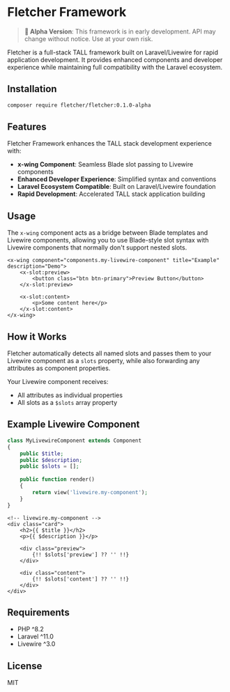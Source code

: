 # Fletcher Framework

> **🚧 Alpha Version**: This framework is in early development. 
> API may change without notice. Use at your own risk.

Fletcher is a full-stack TALL framework built on Laravel/Livewire for rapid application development. It provides enhanced components and developer experience while maintaining full compatibility with the Laravel ecosystem.

## Installation

```bash
composer require fletcher/fletcher:0.1.0-alpha
```

## Features

Fletcher Framework enhances the TALL stack development experience with:

- **x-wing Component**: Seamless Blade slot passing to Livewire components
- **Enhanced Developer Experience**: Simplified syntax and conventions
- **Laravel Ecosystem Compatible**: Built on Laravel/Livewire foundation
- **Rapid Development**: Accelerated TALL stack application building

## Usage

The `x-wing` component acts as a bridge between Blade templates and Livewire components, allowing you to use Blade-style slot syntax with Livewire components that normally don't support nested slots.

```blade
<x-wing component="components.my-livewire-component" title="Example" description="Demo">
    <x-slot:preview>
        <button class="btn btn-primary">Preview Button</button>
    </x-slot:preview>
    
    <x-slot:content>
        <p>Some content here</p>
    </x-slot:content>
</x-wing>
```

## How it Works

Fletcher automatically detects all named slots and passes them to your Livewire component as a `slots` property, while also forwarding any attributes as component properties.

Your Livewire component receives:
- All attributes as individual properties
- All slots as a `$slots` array property

## Example Livewire Component

```php
class MyLivewireComponent extends Component
{
    public $title;
    public $description;
    public $slots = [];
    
    public function render()
    {
        return view('livewire.my-component');
    }
}
```

```blade
<!-- livewire.my-component -->
<div class="card">
    <h2>{{ $title }}</h2>
    <p>{{ $description }}</p>
    
    <div class="preview">
        {!! $slots['preview'] ?? '' !!}
    </div>
    
    <div class="content">
        {!! $slots['content'] ?? '' !!}
    </div>
</div>
```

## Requirements

- PHP ^8.2
- Laravel ^11.0
- Livewire ^3.0

## License

MIT